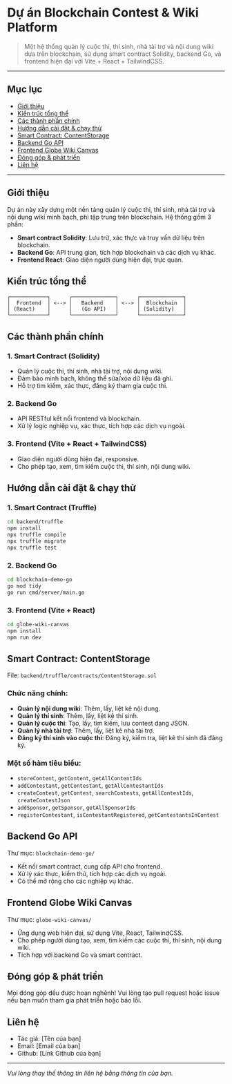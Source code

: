 
# Dự án Blockchain Contest & Wiki Platform

>Một hệ thống quản lý cuộc thi, thí sinh, nhà tài trợ và nội dung wiki dựa trên blockchain, sử dụng smart contract Solidity, backend Go, và frontend hiện đại với Vite + React + TailwindCSS.

---

## Mục lục
- [Giới thiệu](#giới-thiệu)
- [Kiến trúc tổng thể](#kiến-trúc-tổng-thể)
- [Các thành phần chính](#các-thành-phần-chính)
- [Hướng dẫn cài đặt & chạy thử](#hướng-dẫn-cài-đặt--chạy-thử)
- [Smart Contract: ContentStorage](#smart-contract-contentstorage)
- [Backend Go API](#backend-go-api)
- [Frontend Globe Wiki Canvas](#frontend-globe-wiki-canvas)
- [Đóng góp & phát triển](#đóng-góp--phát-triển)
- [Liên hệ](#liên-hệ)

---

## Giới thiệu

Dự án này xây dựng một nền tảng quản lý cuộc thi, thí sinh, nhà tài trợ và nội dung wiki minh bạch, phi tập trung trên blockchain. Hệ thống gồm 3 phần:

- **Smart contract Solidity**: Lưu trữ, xác thực và truy vấn dữ liệu trên blockchain.
- **Backend Go**: API trung gian, tích hợp blockchain và các dịch vụ khác.
- **Frontend React**: Giao diện người dùng hiện đại, trực quan.

## Kiến trúc tổng thể

```
┌────────────┐      ┌──────────────┐      ┌──────────────┐
│  Frontend  │ <--> │   Backend    │ <--> │  Blockchain  │
│ (React)    │      │   (Go API)   │      │ (Solidity)   │
└────────────┘      └──────────────┘      └──────────────┘
```

## Các thành phần chính

### 1. Smart Contract (Solidity)
- Quản lý cuộc thi, thí sinh, nhà tài trợ, nội dung wiki.
- Đảm bảo minh bạch, không thể sửa/xóa dữ liệu đã ghi.
- Hỗ trợ tìm kiếm, xác thực, đăng ký tham gia cuộc thi.

### 2. Backend Go
- API RESTful kết nối frontend và blockchain.
- Xử lý logic nghiệp vụ, xác thực, tích hợp các dịch vụ ngoài.

### 3. Frontend (Vite + React + TailwindCSS)
- Giao diện người dùng hiện đại, responsive.
- Cho phép tạo, xem, tìm kiếm cuộc thi, thí sinh, nội dung wiki.

## Hướng dẫn cài đặt & chạy thử

### 1. Smart Contract (Truffle)

```bash
cd backend/truffle
npm install
npx truffle compile
npx truffle migrate
npx truffle test
```

### 2. Backend Go

```bash
cd blockchain-demo-go
go mod tidy
go run cmd/server/main.go
```

### 3. Frontend (Vite + React)

```bash
cd globe-wiki-canvas
npm install
npm run dev
```

## Smart Contract: ContentStorage

File: `backend/truffle/contracts/ContentStorage.sol`

### Chức năng chính:
- **Quản lý nội dung wiki**: Thêm, lấy, liệt kê nội dung.
- **Quản lý thí sinh**: Thêm, lấy, liệt kê thí sinh.
- **Quản lý cuộc thi**: Tạo, lấy, tìm kiếm, lưu contest dạng JSON.
- **Quản lý nhà tài trợ**: Thêm, lấy, liệt kê nhà tài trợ.
- **Đăng ký thí sinh vào cuộc thi**: Đăng ký, kiểm tra, liệt kê thí sinh đã đăng ký.

### Một số hàm tiêu biểu:
- `storeContent`, `getContent`, `getAllContentIds`
- `addContestant`, `getContestant`, `getAllContestantIds`
- `createContest`, `getContest`, `searchContests`, `getAllContestIds`, `createContestJson`
- `addSponsor`, `getSponsor`, `getAllSponsorIds`
- `registerContestant`, `isContestantRegistered`, `getContestantsInContest`

## Backend Go API

Thư mục: `blockchain-demo-go/`

- Kết nối smart contract, cung cấp API cho frontend.
- Xử lý xác thực, kiểm thử, tích hợp các dịch vụ ngoài.
- Có thể mở rộng cho các nghiệp vụ khác.

## Frontend Globe Wiki Canvas

Thư mục: `globe-wiki-canvas/`

- Ứng dụng web hiện đại, sử dụng Vite, React, TailwindCSS.
- Cho phép người dùng tạo, xem, tìm kiếm các cuộc thi, thí sinh, nội dung wiki.
- Tích hợp với backend Go và smart contract.

## Đóng góp & phát triển

Mọi đóng góp đều được hoan nghênh! Vui lòng tạo pull request hoặc issue nếu bạn muốn tham gia phát triển hoặc báo lỗi.

## Liên hệ

- Tác giả: [Tên của bạn]
- Email: [Email của bạn]
- Github: [Link Github của bạn]

---
*Vui lòng thay thế thông tin liên hệ bằng thông tin của bạn.*
